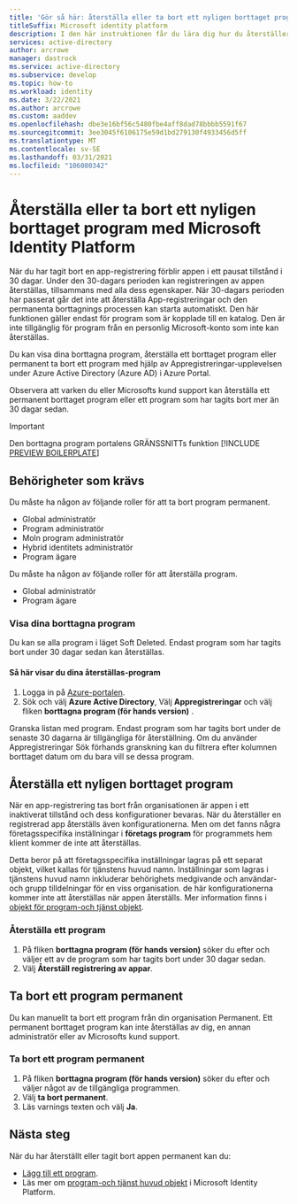 ```yaml
---
title: 'Gör så här: återställa eller ta bort ett nyligen borttaget program med Microsoft Identity Platform | Azure'
titleSuffix: Microsoft identity platform
description: I den här instruktionen får du lära dig hur du återställer eller permanent tar bort ett nyligen borttaget program som är registrerat hos Microsoft Identity Platform.
services: active-directory
author: arcrowe
manager: dastrock
ms.service: active-directory
ms.subservice: develop
ms.topic: how-to
ms.workload: identity
ms.date: 3/22/2021
ms.author: arcrowe
ms.custom: aaddev
ms.openlocfilehash: dbe3e16bf56c5480fbe4aff8dad78bbbb5591f67
ms.sourcegitcommit: 3ee3045f6106175e59d1bd279130f4933456d5ff
ms.translationtype: MT
ms.contentlocale: sv-SE
ms.lasthandoff: 03/31/2021
ms.locfileid: "106080342"
---
```

# <a name="restore-or-remove-a-recently-deleted-application-with-the-microsoft-identity-platform"></a>Återställa eller ta bort ett nyligen borttaget program med Microsoft Identity Platform
När du har tagit bort en app-registrering förblir appen i ett pausat tillstånd i 30 dagar. Under den 30-dagars perioden kan registreringen av appen återställas, tillsammans med alla dess egenskaper. När 30-dagars perioden har passerat går det inte att återställa App-registreringar och den permanenta borttagnings processen kan starta automatiskt.  Den här funktionen gäller endast för program som är kopplade till en katalog.  Den är inte tillgänglig för program från en personlig Microsoft-konto som inte kan återställas.

Du kan visa dina borttagna program, återställa ett borttaget program eller permanent ta bort ett program med hjälp av Appregistreringar-upplevelsen under Azure Active Directory (Azure AD) i Azure Portal.

Observera att varken du eller Microsofts kund support kan återställa ett permanent borttaget program eller ett program som har tagits bort mer än 30 dagar sedan.

> [!IMPORTANT]
> Den borttagna program portalens GRÄNSSNITTs funktion [!INCLUDE [PREVIEW BOILERPLATE](../../../includes/active-directory-develop-preview.md)]

## <a name="required-permissions"></a>Behörigheter som krävs
Du måste ha någon av följande roller för att ta bort program permanent.

- Global administratör
- Program administratör
- Moln program administratör
- Hybrid identitets administratör
- Program ägare

Du måste ha någon av följande roller för att återställa program.

- Global administratör
- Program ägare

### <a name="view-your-deleted-applications"></a>Visa dina borttagna program
Du kan se alla program i läget Soft Deleted.  Endast program som har tagits bort under 30 dagar sedan kan återställas.

#### <a name="to-view-your-restorable-applications"></a>Så här visar du dina återställas-program
1. Logga in på [Azure-portalen](https://portal.azure.com/).
2. Sök och välj **Azure Active Directory**, Välj **Appregistreringar** och välj fliken **borttagna program (för hands version)** .

Granska listan med program. Endast program som har tagits bort under de senaste 30 dagarna är tillgängliga för återställning. Om du använder Appregistreringar Sök förhands granskning kan du filtrera efter kolumnen borttaget datum om du bara vill se dessa program.

## <a name="restore-a-recently-deleted-application"></a>Återställa ett nyligen borttaget program

När en app-registrering tas bort från organisationen är appen i ett inaktiverat tillstånd och dess konfigurationer bevaras. När du återställer en registrerad app återställs även konfigurationerna.  Men om det fanns några företagsspecifika inställningar i **företags program** för programmets hem klient kommer de inte att återställas.  

Detta beror på att företagsspecifika inställningar lagras på ett separat objekt, vilket kallas för tjänstens huvud namn.  Inställningar som lagras i tjänstens huvud namn inkluderar behörighets medgivande och användar-och grupp tilldelningar för en viss organisation. de här konfigurationerna kommer inte att återställas när appen återställs. Mer information finns i [objekt för program-och tjänst objekt](app-objects-and-service-principals.md). 


### <a name="to-restore-an-application"></a>Återställa ett program
1. På fliken **borttagna program (för hands version)** söker du efter och väljer ett av de program som har tagits bort under 30 dagar sedan.
2. Välj **Återställ registrering av appar**.

## <a name="permanently-delete-an-application"></a>Ta bort ett program permanent
Du kan manuellt ta bort ett program från din organisation Permanent. Ett permanent borttaget program kan inte återställas av dig, en annan administratör eller av Microsofts kund support.

### <a name="to-permanently-delete-an-application"></a>Ta bort ett program permanent

1. På fliken **borttagna program (för hands version)** söker du efter och väljer något av de tillgängliga programmen.
2. Välj **ta bort permanent**.
3. Läs varnings texten och välj **Ja**.

## <a name="next-steps"></a>Nästa steg
När du har återställt eller tagit bort appen permanent kan du:

- [Lägg till ett program](quickstart-register-app.md).
- Läs mer om [program-och tjänst huvud objekt](app-objects-and-service-principals.md) i Microsoft Identity Platform.
